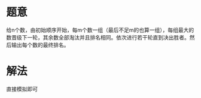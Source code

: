 # 题意
给n个数，由初始顺序开始，每m个数一组（最后不足m的也算一组），每组最大的数晋级下一轮，其余数全部淘汰并且排名相同。依次进行若干轮直到决出胜者。然后输出每个数的最终排名。

# 解法
直接模拟即可

